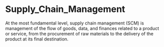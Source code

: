 # Supply_Chain_Management
At the most fundamental level, supply chain management (SCM) is management of the flow of goods, data, and finances related to a product or service, from the procurement of raw materials to the delivery of the product at its final destination.
